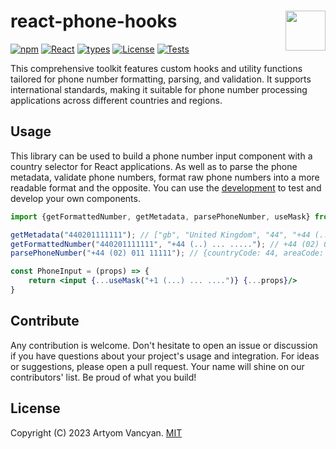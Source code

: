 # react-phone-hooks <img src="https://github.com/typesnippet.png" align="right" height="64" />

[![npm](https://img.shields.io/npm/v/react-phone-hooks)](https://www.npmjs.com/package/react-phone-hooks)
[![React](https://img.shields.io/badge/react-%E2%89%A516-blue)](https://www.npmjs.com/package/react-phone-hooks)
[![types](https://img.shields.io/npm/types/react-phone-hooks)](https://www.npmjs.com/package/react-phone-hooks)
[![License](https://img.shields.io/npm/l/react-phone-hooks)](https://github.com/typesnippet/react-phone-hooks/blob/master/LICENSE)
[![Tests](https://github.com/typesnippet/react-phone-hooks/actions/workflows/tests.yml/badge.svg)](https://github.com/typesnippet/react-phone-hooks/actions/workflows/tests.yml)

This comprehensive toolkit features custom hooks and utility functions tailored for phone number formatting, parsing,
and validation. It supports international standards, making it suitable for phone number processing applications across
different countries and regions.

## Usage

This library can be used to build a phone number input component with a country selector for React applications. As well
as to parse the phone metadata, validate phone numbers, format raw phone numbers into a more readable format and the
opposite. You can use the [development](./development) to test and develop your own components.

```jsx
import {getFormattedNumber, getMetadata, parsePhoneNumber, useMask} from "react-phone-hooks";

getMetadata("440201111111"); // ["gb", "United Kingdom", "44", "+44 (..) ... ....."]
getFormattedNumber("440201111111", "+44 (..) ... ....."); // +44 (02) 011 11111
parsePhoneNumber("+44 (02) 011 11111"); // {countryCode: 44, areaCode: "02", phoneNumber: "01111111", isoCode: "gb"}

const PhoneInput = (props) => {
    return <input {...useMask("+1 (...) ... ....")} {...props}/>
}
```

## Contribute

Any contribution is welcome. Don't hesitate to open an issue or discussion if you have questions about your project's
usage and integration. For ideas or suggestions, please open a pull request. Your name will shine on our contributors'
list. Be proud of what you build!

## License

Copyright (C) 2023 Artyom Vancyan. [MIT](https://github.com/typesnippet/react-phone-hooks/blob/master/LICENSE)
